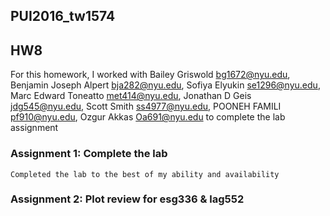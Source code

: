 ## PUI2016_tw1574
## HW8
For this homework, I worked with Bailey Griswold <bg1672@nyu.edu>, Benjamin Joseph Alpert <bja282@nyu.edu>, Sofiya Elyukin <se1296@nyu.edu>, Marc Edward Toneatto <met414@nyu.edu>, Jonathan D Geis <jdg545@nyu.edu>, Scott Smith <ss4977@nyu.edu>, POONEH FAMILI <pf910@nyu.edu>, Ozgur Akkas <Oa691@nyu.edu> to complete the lab assignment


### Assignment 1: Complete the lab

```
Completed the lab to the best of my ability and availability
```

### Assignment 2: Plot review for esg336 & lag552
